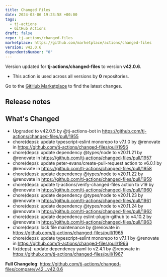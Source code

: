 ```yaml
---
title: Changed Files
date: 2024-03-06 19:23:58 +00:00
tags:
  - tj-actions
  - GitHub Actions
draft: false
repo: tj-actions/changed-files
marketplace: https://github.com/marketplace/actions/changed-files
version: v42.0.6
dependentsNumber: "0"
---
```



Version updated for **tj-actions/changed-files** to version **v42.0.6**.
- This action is used across all versions by **0** repositories.

Go to the [GitHub Marketplace](https://github.com/marketplace/actions/changed-files) to find the latest changes.

## Release notes

## What's Changed
* Upgraded to v42.0.5 by @tj-actions-bot in https://github.com/tj-actions/changed-files/pull/1955
* chore(deps): update typescript-eslint monorepo to v7.1.0 by @renovate in https://github.com/tj-actions/changed-files/pull/1956
* chore(deps): update dependency @types/node to v20.11.21 by @renovate in https://github.com/tj-actions/changed-files/pull/1957
* chore(deps): update peter-evans/create-pull-request action to v6.0.1 by @renovate in https://github.com/tj-actions/changed-files/pull/1958
* chore(deps): update dependency @types/node to v20.11.22 by @renovate in https://github.com/tj-actions/changed-files/pull/1959
* chore(deps): update tj-actions/verify-changed-files action to v19 by @renovate in https://github.com/tj-actions/changed-files/pull/1960
* chore(deps): update dependency @types/node to v20.11.23 by @renovate in https://github.com/tj-actions/changed-files/pull/1961
* chore(deps): update dependency @types/node to v20.11.24 by @renovate in https://github.com/tj-actions/changed-files/pull/1962
* chore(deps): update dependency eslint-plugin-github to v4.10.2 by @renovate in https://github.com/tj-actions/changed-files/pull/1963
* chore(deps): lock file maintenance by @renovate in https://github.com/tj-actions/changed-files/pull/1965
* chore(deps): update typescript-eslint monorepo to v7.1.1 by @renovate in https://github.com/tj-actions/changed-files/pull/1966
* fix(deps): update dependency yaml to v2.4.1 by @renovate in https://github.com/tj-actions/changed-files/pull/1967


**Full Changelog**: https://github.com/tj-actions/changed-files/compare/v42...v42.0.6

